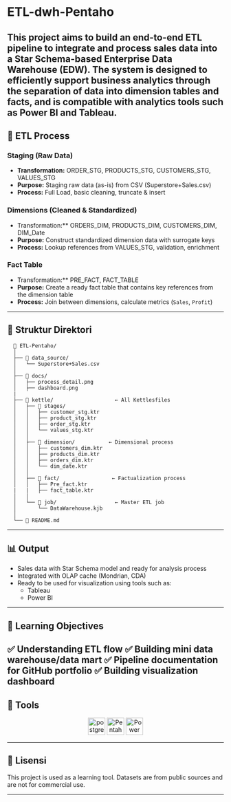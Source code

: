 # ETL-dwh-Pentaho

This project aims to build an end-to-end ETL pipeline to integrate and process sales data into a Star Schema-based Enterprise Data Warehouse (EDW). The system is designed to efficiently support business analytics through the separation of data into dimension tables and facts, and is compatible with analytics tools such as Power BI and Tableau.
---

## 🔁 ETL Process

### Staging (Raw Data)
- **Transformation:** ORDER_STG, PRODUCTS_STG, CUSTOMERS_STG, VALUES_STG
- **Purpose:** Staging raw data (as-is) from CSV (Superstore+Sales.csv)
- **Process:** Full Load, basic cleaning, truncate & insert

### Dimensions (Cleaned & Standardized)
- Transformation:** ORDERS_DIM, PRODUCTS_DIM, CUSTOMERS_DIM, DIM_Date
- **Purpose:** Construct standardized dimension data with surrogate keys
- **Process:** Lookup references from VALUES_STG, validation, enrichment

### Fact Table 
- Transformation:** PRE_FACT, FACT_TABLE
- **Purpose:** Create a ready fact table that contains key references from the dimension table
- **Process:** Join between dimensions, calculate metrics (`Sales`, `Profit`)


---

## 📂 Struktur Direktori
      📁 ETL-Pentaho/
      │
      ├── 📁 data_source/                
      │   └── Superstore+Sales.csv
      │
      ├── 📁 docs/                     
      │   ├── process_detail.png
      │   ├── dashboard.png
      |
      ├── 📁 kettle/                    ← All Kettlesfiles
      │   ├── 📁 stages/               
      │   │   ├── customer_stg.ktr
      │   │   ├── product_stg.ktr
      │   │   ├── order_stg.ktr
      │   │   └── values_stg.ktr
      │   │
      │   ├── 📁 dimension/           ← Dimensional process  
      │   │   ├── customers_dim.ktr
      │   │   ├── products_dim.ktr
      │   │   ├── orders_dim.ktr
      │   │   └── dim_date.ktr
      │   │
      │   ├── 📁 fact/                 ← Factualization process
      │   │   ├── Pre_fact.ktr 
      |   |   ├── fact_table.ktr
      │   │
      │   └── 📁 job/                   ← Master ETL job
      │       └── DataWarehouse.kjb
      │
      └── 📄 README.md                 


---

## 📊 Output

- Sales data with Star Schema model and ready for analysis process
- Integrated with OLAP cache (Mondrian, CDA)
- Ready to be used for visualization using tools such as:
  - Tableau
  - Power BI
---

## 🧠 Learning Objectives

✅ Understanding ETL flow 
✅ Building mini data warehouse/data mart
✅ Pipeline documentation for GitHub portfolio
✅ Building visualization dashboard
---

## 🧰 Tools
<p align="center">
  <img src="https://img.icons8.com/?size=256&id=38561&format=png" alt="postgre" width="40">
  <img src="https://www.datageeks.pl/images/Article-images/102-How-to-open-Microsoft-XLSB/pdi.png" alt="Pentaho PDI" width="40" />
  <img src="https://upload.wikimedia.org/wikipedia/commons/c/cf/New_Power_BI_Logo.svg" alt="Power BI" width="40" />
</p>

---

## 🧾 Lisensi

This project is used as a learning tool. Datasets are from public sources and are not for commercial use.

---

